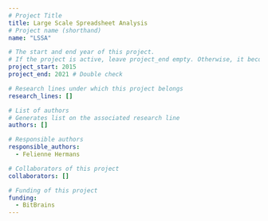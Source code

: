 ```yaml
---
# Project Title
title: Large Scale Spreadsheet Analysis	
# Project name (shorthand)
name: "LSSA"

# The start and end year of this project.
# If the project is active, leave project_end empty. Otherwise, it becomes a past project.
project_start: 2015
project_end: 2021 # Double check

# Research lines under which this project belongs
research_lines: []

# List of authors 
# Generates list on the associated research line
authors: []

# Responsible authors
responsible_authors:
  - Felienne Hermans

# Collaborators of this project
collaborators: []

# Funding of this project
funding:
  - BitBrains
---
```


